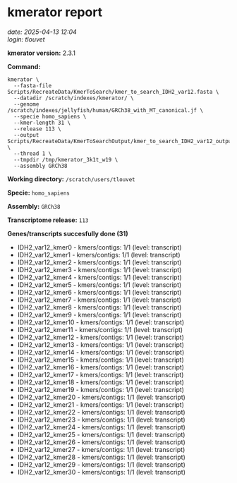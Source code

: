 # kmerator report
*date: 2025-04-13 12:04*  
*login: tlouvet*

**kmerator version:** 2.3.1

**Command:**

```
kmerator \
  --fasta-file Scripts/RecreateData/KmerToSearch/kmer_to_search_IDH2_var12.fasta \
  --datadir /scratch/indexes/kmerator/ \
  --genome /scratch/indexes/jellyfish/human/GRCh38_with_MT_canonical.jf \
  --specie homo_sapiens \
  --kmer-length 31 \
  --release 113 \
  --output Scripts/RecreateData/KmerToSearchOutput/kmer_to_search_IDH2_var12_output \
  --thread 1 \
  --tmpdir /tmp/kmerator_3k1t_w19 \
  --assembly GRCh38
```

**Working directory:** `/scratch/users/tlouvet`

**Specie:** `homo_sapiens`

**Assembly:** `GRCh38`

**Transcriptome release:** `113`

**Genes/transcripts succesfully done (31)**

- IDH2_var12_kmer0 - kmers/contigs: 1/1 (level: transcript)
- IDH2_var12_kmer1 - kmers/contigs: 1/1 (level: transcript)
- IDH2_var12_kmer2 - kmers/contigs: 1/1 (level: transcript)
- IDH2_var12_kmer3 - kmers/contigs: 1/1 (level: transcript)
- IDH2_var12_kmer4 - kmers/contigs: 1/1 (level: transcript)
- IDH2_var12_kmer5 - kmers/contigs: 1/1 (level: transcript)
- IDH2_var12_kmer6 - kmers/contigs: 1/1 (level: transcript)
- IDH2_var12_kmer7 - kmers/contigs: 1/1 (level: transcript)
- IDH2_var12_kmer8 - kmers/contigs: 1/1 (level: transcript)
- IDH2_var12_kmer9 - kmers/contigs: 1/1 (level: transcript)
- IDH2_var12_kmer10 - kmers/contigs: 1/1 (level: transcript)
- IDH2_var12_kmer11 - kmers/contigs: 1/1 (level: transcript)
- IDH2_var12_kmer12 - kmers/contigs: 1/1 (level: transcript)
- IDH2_var12_kmer13 - kmers/contigs: 1/1 (level: transcript)
- IDH2_var12_kmer14 - kmers/contigs: 1/1 (level: transcript)
- IDH2_var12_kmer15 - kmers/contigs: 1/1 (level: transcript)
- IDH2_var12_kmer16 - kmers/contigs: 1/1 (level: transcript)
- IDH2_var12_kmer17 - kmers/contigs: 1/1 (level: transcript)
- IDH2_var12_kmer18 - kmers/contigs: 1/1 (level: transcript)
- IDH2_var12_kmer19 - kmers/contigs: 1/1 (level: transcript)
- IDH2_var12_kmer20 - kmers/contigs: 1/1 (level: transcript)
- IDH2_var12_kmer21 - kmers/contigs: 1/1 (level: transcript)
- IDH2_var12_kmer22 - kmers/contigs: 1/1 (level: transcript)
- IDH2_var12_kmer23 - kmers/contigs: 1/1 (level: transcript)
- IDH2_var12_kmer24 - kmers/contigs: 1/1 (level: transcript)
- IDH2_var12_kmer25 - kmers/contigs: 1/1 (level: transcript)
- IDH2_var12_kmer26 - kmers/contigs: 1/1 (level: transcript)
- IDH2_var12_kmer27 - kmers/contigs: 1/1 (level: transcript)
- IDH2_var12_kmer28 - kmers/contigs: 1/1 (level: transcript)
- IDH2_var12_kmer29 - kmers/contigs: 1/1 (level: transcript)
- IDH2_var12_kmer30 - kmers/contigs: 1/1 (level: transcript)

